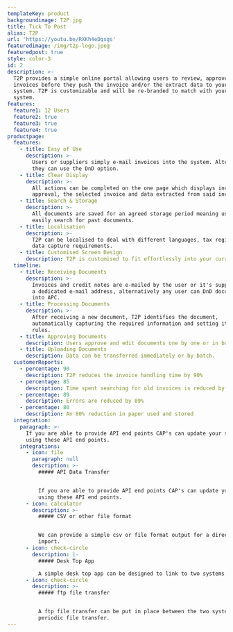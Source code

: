 ```yaml
---
templateKey: product
backgroundimage: T2P.jpg
title: Tick To Post
alias: T2P
url: 'https://youtu.be/RXKh4eDqsgs'
featuredimage: /img/t2p-logo.jpeg
featuredpost: true
style: color-3
id: 2
description: >-
  T2P provides a simple online portal allowing users to review, approve and edit
  invoices before they push the invoice and/or the extract data to your accounts
  system. T2P is customizable and will be re-branded to match with your accounts
  system.
features:
  feature1: 12 Users
  feature2: true
  feature3: true
  feature4: true
productpage:
  features:
    - title: Easy of Use
      description: >-
        Users or suppliers simply e-mail invoices into the system. Alternatively
        they can use the DnD option.
    - title: Clear Display
      description: >-
        All actions can be completed on the one page which displays invoices for
        approval, the selected invoice and data extracted from said invoice.
    - title: Search & Storage
      description: >-
        All documents are saved for an agreed storage period meaning users can
        easily search for past documents.
    - title: Localisation
      description: >-
        T2P can be localised to deal with different languages, tax regimes and
        data capture requirements.
    - title: Customised Screen Design
      description: T2P is customised to fit effortlessly into your current system.
  timeline:
    - title: Receiving Documents
      description: >-
        Invoices and credit notes are e-mailed by the user or it's suppliers to
        a dedicated e-mail address, alternatively any user can DnD documents
        into APC.
    - title: Processing Documents
      description: >-
        After receiving a new document, T2P identifies the document,
        automatically capturing the required information and setting it's coding
        rules.
    - title: Approving Documents
      description: Users approve and edit documents one by one or in bulk.
    - title: Uploading Documents
      description: Data can be transferred immediately or by batch.
  customerReports:
    - percentage: 90
      description: T2P reduces the invoice handling time by 90%
    - percentage: 85
      description: Time spent searching for old invoices is reduced by 85%
    - percentage: 89
      description: Errors are reduced by 89%
    - percentage: 80
      description: An 80% reduction in paper used and stored
  integration:
    paragraph: >-
      If you are able to provide API end points CAP's can update your system
      using these API end points.
    integrations:
      - icon: file
        paragraph: null
        description: >-
          ##### API Data Transfer 


          If you are able to provide API end points CAP's can update your system
          using these API end points.
      - icon: calculator
        description: >-
          ##### CSV or other file format 


          We can provide a simple csv or file format output for a direct file
          import.
      - icon: check-circle
        description: |-
          ##### Desk Top App 

          A simple desk top app can be designed to link to two systems.
      - icon: check-circle
        description: >-
          ##### ftp file transfer 


          A ftp file transfer can be put in place between the two system for
          periodic file transfer.
---
```

